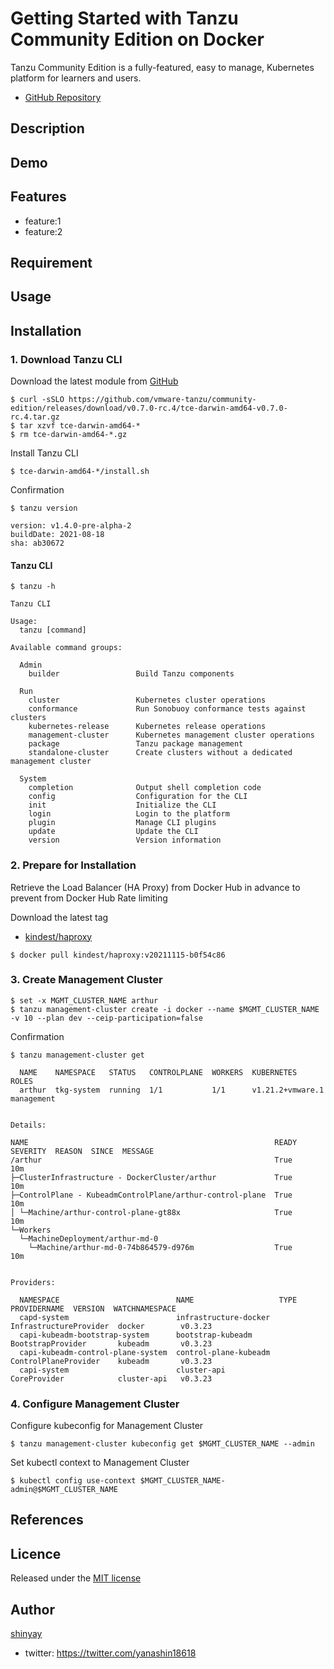 # Getting Started with Tanzu Community Edition on Docker

Tanzu Community Edition is a fully-featured, easy to manage, Kubernetes platform for learners and users.

- [GitHub Repository](https://github.com/vmware-tanzu/community-edition/) 

## Description

## Demo

## Features

- feature:1
- feature:2

## Requirement

## Usage

## Installation
### 1. Download Tanzu CLI
Download the latest module from [GitHub](https://github.com/vmware-tanzu/community-edition/releases/)

```shell
$ curl -sSLO https://github.com/vmware-tanzu/community-edition/releases/download/v0.7.0-rc.4/tce-darwin-amd64-v0.7.0-rc.4.tar.gz
$ tar xzvf tce-darwin-amd64-*
$ rm tce-darwin-amd64-*.gz
```

Install Tanzu CLI
```shell
$ tce-darwin-amd64-*/install.sh
```

Confirmation
```shell
$ tanzu version

version: v1.4.0-pre-alpha-2
buildDate: 2021-08-18
sha: ab30672
```

#### Tanzu CLI
```shell
$ tanzu -h

Tanzu CLI

Usage:
  tanzu [command]

Available command groups:

  Admin
    builder                 Build Tanzu components

  Run
    cluster                 Kubernetes cluster operations
    conformance             Run Sonobuoy conformance tests against clusters
    kubernetes-release      Kubernetes release operations
    management-cluster      Kubernetes management cluster operations
    package                 Tanzu package management
    standalone-cluster      Create clusters without a dedicated management cluster

  System
    completion              Output shell completion code
    config                  Configuration for the CLI
    init                    Initialize the CLI
    login                   Login to the platform
    plugin                  Manage CLI plugins
    update                  Update the CLI
    version                 Version information
```

### 2. Prepare for Installation
Retrieve the Load Balancer (HA Proxy) from Docker Hub in advance to prevent from Docker Hub Rate limiting

Download the latest tag
- [kindest/haproxy](https://hub.docker.com/r/kindest/haproxy)

```shell
$ docker pull kindest/haproxy:v20211115-b0f54c86
```

### 3. Create Management Cluster
```shell
$ set -x MGMT_CLUSTER_NAME arthur
$ tanzu management-cluster create -i docker --name $MGMT_CLUSTER_NAME -v 10 --plan dev --ceip-participation=false
```

Confirmation
```shell
$ tanzu management-cluster get

  NAME    NAMESPACE   STATUS   CONTROLPLANE  WORKERS  KUBERNETES        ROLES
  arthur  tkg-system  running  1/1           1/1      v1.21.2+vmware.1  management


Details:

NAME                                                       READY  SEVERITY  REASON  SINCE  MESSAGE
/arthur                                                    True                     10m
├─ClusterInfrastructure - DockerCluster/arthur             True                     10m
├─ControlPlane - KubeadmControlPlane/arthur-control-plane  True                     10m
│ └─Machine/arthur-control-plane-gt88x                     True                     10m
└─Workers
  └─MachineDeployment/arthur-md-0
    └─Machine/arthur-md-0-74b864579-d976m                  True                     10m


Providers:

  NAMESPACE                          NAME                   TYPE                    PROVIDERNAME  VERSION  WATCHNAMESPACE
  capd-system                        infrastructure-docker  InfrastructureProvider  docker        v0.3.23
  capi-kubeadm-bootstrap-system      bootstrap-kubeadm      BootstrapProvider       kubeadm       v0.3.23
  capi-kubeadm-control-plane-system  control-plane-kubeadm  ControlPlaneProvider    kubeadm       v0.3.23
  capi-system                        cluster-api            CoreProvider            cluster-api   v0.3.23
```

### 4. Configure Management Cluster
Configure kubeconfig for Management Cluster
```shell
$ tanzu management-cluster kubeconfig get $MGMT_CLUSTER_NAME --admin
```

Set kubectl context to Management Cluster
```shell
$ kubectl config use-context $MGMT_CLUSTER_NAME-admin@$MGMT_CLUSTER_NAME
```

## References

## Licence

Released under the [MIT license](https://gist.githubusercontent.com/shinyay/56e54ee4c0e22db8211e05e70a63247e/raw/34c6fdd50d54aa8e23560c296424aeb61599aa71/LICENSE)

## Author

[shinyay](https://github.com/shinyay)
- twitter: https://twitter.com/yanashin18618
